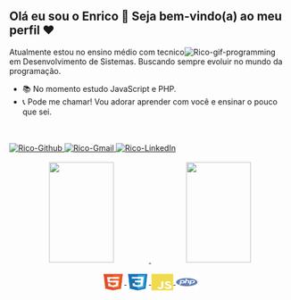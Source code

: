 ## Olá eu sou o Enrico 👋 Seja bem-vindo(a) ao meu perfil ❤️

<img alt="Rico-gif-programming"  align="right" width="190em" src="https://media.giphy.com/media/xQNUljwfbST8zJeS8y/giphy.gif">

Atualmente estou no ensino médio com tecnico em Desenvolvimento de Sistemas. Buscando sempre evoluir no mundo da programação. <br>
- 📚 No momento estudo JavaScript e PHP. <br>
- 📞 Pode me chamar! Vou adorar aprender com você e ensinar o pouco que sei. <br><br><br>


<div> 
   <a href="https://github.com/enricofs" target="_blank">
    <img alt="Rico-Github" src="https://img.shields.io/badge/-Github-%23333?style=for-the-badge&logo=Github&logoColor=white">
   </a>
   <a href = "mailto:enricoferreiradossantos@gmail.com" target="_blank">
     <img alt="Rico-Gmail" src="https://img.shields.io/badge/-Gmail-%23333?style=for-the-badge&logo=gmail&logoColor=red">
   </a>
   <a href="https://www.linkedin.com/in/enrico-ferreira-dos-santos/" target="_blank">
     <img alt="Rico-LinkedIn" src="https://img.shields.io/badge/-LinkedIn-%230077B5?style=for-the-badge&logo=linkedin&logoColor=white">
   </a> <br><br>
</div>

<div align="center">
  <a href="https://github.com/enricofs">
  <img height="180em" width="48%" src="https://github-readme-stats.vercel.app/api?username=enricofs&show_icons=true&icon_color=407AFF&theme=dark&include_all_commits=true&count_private=true"/>
  <img height="180em" width="48%" src="https://github-readme-stats.vercel.app/api/top-langs/?username=enricofs&layout=compact&langs_count=4&theme=dark"/>
</div>
<div style="display: inline_block" align="center"><br>
  <img align="center" alt="Rico-HTML" height="30" width="40" src="https://raw.githubusercontent.com/devicons/devicon/master/icons/html5/html5-original.svg">
  <img align="center" alt="Rico-CSS" height="30" width="40" src="https://raw.githubusercontent.com/devicons/devicon/master/icons/css3/css3-original.svg">
  <img align="center" alt="Rico-Js" height="30" width="40" src="https://raw.githubusercontent.com/devicons/devicon/master/icons/javascript/javascript-plain.svg">
  <img align="center" alt="Rico-PHP" height="30" width="40" src="https://raw.githubusercontent.com/devicons/devicon/master/icons/php/php-plain.svg">
</div>
  
